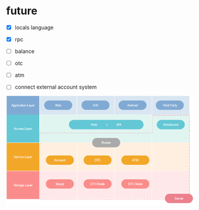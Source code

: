 # future

- [x] locals language
- [x] rpc
- [ ] balance
- [ ] otc
- [ ] atm
- [ ] connect external account system


![future](docs/future.png)